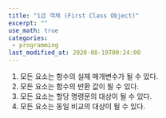 ```yaml
---
title: "1급 객체 (First Class Object)"
excerpt: ""
use_math: true
categories:
 - programming
last_modified_at: 2020-08-19T00:24:00
---
```


1. 모든 요소는 함수의 실제 매개변수가 될 수 있다.
2. 모든 요소는 함수의 반환 값이 될 수 있다.
3. 모든 요소는 할당 명령문의 대상이 될 수 있다.
4. 모든 요소는 동일 비교의 대상이 될 수 있다.